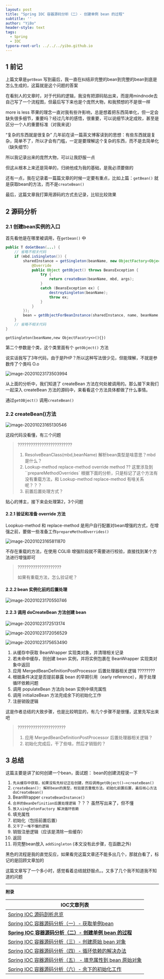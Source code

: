 ```yaml
---
layout: post
title: "Spring IOC 容器源码分析（二）- 创建单例 bean 的过程"
subtitle: ''
author: "YiBo"
header-style: text
tags:
  - Spring
  - IOC
typora-root-url: ../../../yibo.github.io
---
```




## 1 前记

上篇文章是`getBean` 写到最后，我一直在纠结非完整的bean到完整的bean到底是怎么生成的，这篇就是这个问题的答案

在看别人的文章时，对于代码的逻辑，我没有把源码贴出来，而是用mindnode去自己写了一个流程图，但最后写下来也是个庞然大物，和我预想的不是很一样

more is less 苹果的理念一直对我有些许影响，总是想着把东西简单化，但一定会缺失很多细节，重要吗？经过几年的感悟，很重要，可以说细节决定成败，甚至是区分一个人的重要标准（对我来说）

“复杂的东西就是很复杂” 几年前在读一篇英文博客读到的思想：有些东西就是复杂，简单不了，所以才会有门槛，一定是要理解这个复杂的东西，而不是去简单化（缺失细节）

所以我记录出来的庞然大物，可以让我舒服一点

但这从根本上来还是简单的，归纳他成为我的基础，是我必须要做的

还有一点，我在记录着一篇篇文章的时候一定要有重点，比如上篇：`getBean()` 就是获取bean的方法，而不是`createBean()` 

最后，这篇文章我打算用源码的方式去记录，比较比较效果



## 2 源码分析

### 2.1 创建bean实例的入口

首先看他是在哪里被调用，在`getbean()` 中

```java
public T doGetBean(...) {
    // 省略不相关代码
    if (mbd.isSingleton()) {
        sharedInstance = getSingleton(beanName, new ObjectFactory<Object>() {
            @Override
            public Object getObject() throws BeansException {
                try {
                    return createBean(beanName, mbd, args);
                }
                catch (BeansException ex) {
                    destroySingleton(beanName);
                    throw ex;
                }
            }
        });
        bean = getObjectForBeanInstance(sharedInstance, name, beanName, mbd);
    }
    // 省略不相关代码
}
```

`getSingleton(beanName,new ObjectFacotry<>(){})`

第二个参数是个类，这个类里面有个 `getObject()` 方法

说实话我写了3年代码，由于是PHP？所以这种写法很少见，但能理解，不就是参数传了个类吗 O.o

![image-20201023173503994](/img/in-post/2020-10/image-20201023173503994.png)



从上面的分析中，我们知道了 createBean 方法在何处被调用的。那么接下来我们一起深入 createBean 方法的源码中，来看看这个方法具体都做了什么事情。

通过`getOBject()` 调用`createBean()`

### 2.2 createBean()方法

![image-20201023165130546](/img/in-post/2020-10/image-20201023165130546.png)

这段代码没看懂，有三个问题

> ?????????????????????????
>
> 1. ResolveBeanClass(mbd,beanName) 解析bean类型是啥意思？mbd是什么？
> 2. Lookup-method replace-method override method ??
>   这里涉及到``prepareMethodOverrides` 根据下面的分析，只是标记了这个方法有没有重载方法，和 Lookup-method replace-method 有啥关系呢？？？
> 3. 前置后置处理方式？

贴心的博主，接下来会处理第2，3个问题

####  2.2.1 验证和准备 override 方法

Loopkuo-method 和 replace-method 是用户自行配置对bean增强的方式，在增强之前，要做一些准备工作`prepareMethodOverrides()`

![image-20201023165811870](/img/in-post/2020-10/image-20201023165811870.png)



不存在重载的方法，在使用 CGLIB 增强阶段就不需要进行校验，直接找到某个方法进行增强即可

> ????????????????????
>
> 如果有重载方法，怎么验证呢？

####  2.2.2 bean 实例化前的后置处理

![image-20201023170550746](/img/in-post/2020-10/image-20201023170550746.png)



####  2.2.3 调用 doCreateBean 方法创建 bean

![image-20201023172513174](/img/in-post/2020-10/image-20201023172513174.png)



![image-20201023172056529](/img/in-post/2020-10/image-20201023172056529.png)



![image-20201023175653490](/img/in-post/2020-10/image-20201023175653490.png)



1. 从缓存中获取 BeanWrapper 实现类对象，并清理相关记录
2. 若未命中缓存，则创建 bean 实例，并将实例包裹在 BeanWrapper 实现类对象中返回
3. 应用 MergedBeanDefinitionPostProcessor 后置处理器相关逻辑  ????????
4. 根据条件决定是否提前暴露 bean 的早期引用（early reference），用于处理循环依赖问题
5. 调用 populateBean 方法向 bean 实例中填充属性
6. 调用 initializeBean 方法完成余下的初始化工作
7. 注册销毁逻辑

这是作者总结的大致步骤，也是比较明显的，有几个步骤不是很懂，这里先写出来吧

> ??????????????????????
>
> 1. 应用 MergedBeanDefinitionPostProcessor 后置处理器相关逻辑？
> 2. 初始化完成后，干了些啥，然后才销毁的？

## 3 总结

这篇主要是讲了如何创建一个bean，面试题： bean的创建流程说一下

1. `先从缓存中获取，如果没有先标记正在创建，然后调用getObject()—>createBean()`
2. `createBean(): 解析bean的类型，校验是否重载方法，初始化前置后置，最后核心方法doCreateBean()`
3. BeanWrapper `createBeanInstance()`
4. `合并的BeanDefinition后置处理逻辑` ？？？ 虽然写出来了，但不懂
5. `放入singletonFactory 解决循环依赖`
6. 填充属性
7. 初始化（包括前置后置）
8. `又干了一堆不懂的逻辑`
9. 销毁注册逻辑（应该是清除一些缓存）
10. 返回
11. 将完整bean放入 `addSingleton` (本文没有此步骤，在函数之外) 

黑色的流程是我的直觉反应，如果看完这篇文章还不能多出几个，那就白看了，标记的是回顾文章加的



这篇文章写了一个多小时，感觉看着总结就舒服点。。又多了几个我不知道我不知道的问题







-------------

**附录**

| IOC文章列表                                                  |
| ------------------------------------------------------------ |
| [Spring IOC 源码剖析总览](https://nominationp.github.io/2020/10/10/Spring-IOC-源码剖析总览/) |
| [Spring IOC 容器源码分析（一）- 获取单例bean](https://nominationp.github.io/2020/10/22/Spring-IOC-获取单例bean/) |
| **[Spring IOC 容器源码分析（二）- 创建单例 bean 的过程](https://nominationp.github.io/2020/10/23/Spring-IOC-容器源码分析-创建单例bean的过程/)** |
| [Spring IOC 容器源码分析（三）- 创建原始 bean 对象](https://nominationp.github.io/2020/10/25/Spring-IOC-容器源码分析-三-创建原始-bean-对象/) |
| [Spring IOC 容器源码分析（四）- 循环依赖的解决办法](https://nominationp.github.io/2020/10/26/Spring-IOC-容器源码分析-循环依赖的解决办法/) |
| [Spring IOC 容器源码分析（五） - 填充属性到 bean 原始对象](https://nominationp.github.io/2020/10/27/Spring-IOC-容器源码分析-五-填充属性到-bean-原始对象/) |
| [Spring IOC 容器源码分析（六）- 余下的初始化工作](https://nominationp.github.io/2020/10/28/Spring-IOC-%E5%AE%B9%E5%99%A8%E6%BA%90%E7%A0%81%E5%88%86%E6%9E%90-%E4%BD%99%E4%B8%8B%E7%9A%84%E5%88%9D%E5%A7%8B%E5%8C%96%E5%B7%A5%E4%BD%9C/) |

